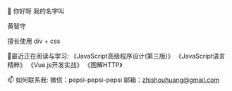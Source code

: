 

<!--
**zhishouH/zhishouH** is a ✨ _special_ ✨ repository because its `README.md` (this file) appears on your GitHub profile.

Here are some ideas to get you started:

- 🔭 I’m currently working on ...
- 🌱 I’m currently learning ...
- 👯 I’m looking to collaborate on ...
- 🤔 I’m looking for help with ...
- 💬 Ask me about ...
- 📫 How to reach me: ...
- 😄 Pronouns: ...
- ⚡ Fun fact: ...
-->
👋 你好呀
我的名字叫<p>黄智守</p>
擅长使用 div + css

🌱最近正在阅读与学习:
《JavaScript高级程序设计(第三版)》
《JavaScript语言精粹》
《Vue.js开发实战》
《图解HTTP》

📫 如何联系我:
微信：pepsi-pepsi-pepsi
邮箱：zhishouhuang@gmail.com
